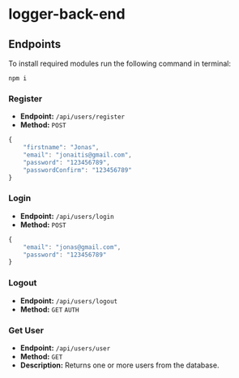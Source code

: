 # logger-back-end

## Endpoints

To install required modules run the following command in terminal:

`npm i`

### Register

- **Endpoint:** `/api/users/register`
- **Method:** `POST`
```js
{
    "firstname": "Jonas",
    "email": "jonaitis@gmail.com",
    "password": "123456789",
    "passwordConfirm": "123456789"
}
```

### Login

- **Endpoint:** `/api/users/login`
- **Method:** `POST`
```js
{
    "email": "jonas@gmail.com",
    "password": "123456789"
}
```

### Logout

- **Endpoint:** `/api/users/logout`
- **Method:** `GET` `AUTH`

### Get User

- **Endpoint:** `/api/users/user`
- **Method:** `GET`
- **Description:** Returns one or more users from the database.